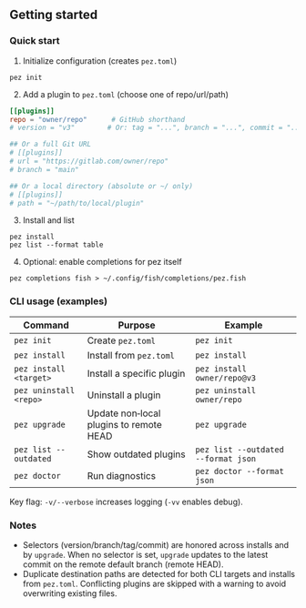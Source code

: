 ## Getting started

### Quick start

1) Initialize configuration (creates `pez.toml`)

```shell
pez init
```

2) Add a plugin to `pez.toml` (choose one of repo/url/path)

```toml
[[plugins]]
repo = "owner/repo"      # GitHub shorthand
# version = "v3"        # Or: tag = "...", branch = "...", commit = "..."

## Or a full Git URL
# [[plugins]]
# url = "https://gitlab.com/owner/repo"
# branch = "main"

## Or a local directory (absolute or ~/ only)
# [[plugins]]
# path = "~/path/to/local/plugin"
```

3) Install and list

```shell
pez install
pez list --format table
```

4) Optional: enable completions for pez itself

```shell
pez completions fish > ~/.config/fish/completions/pez.fish
```

### CLI usage (examples)

| Command | Purpose | Example |
| --- | --- | --- |
| `pez init` | Create `pez.toml` | `pez init` |
| `pez install` | Install from `pez.toml` | `pez install` |
| `pez install <target>` | Install a specific plugin | `pez install owner/repo@v3` |
| `pez uninstall <repo>` | Uninstall a plugin | `pez uninstall owner/repo` |
| `pez upgrade` | Update non‑local plugins to remote HEAD | `pez upgrade` |
| `pez list --outdated` | Show outdated plugins | `pez list --outdated --format json` |
| `pez doctor` | Run diagnostics | `pez doctor --format json` |

Key flag: `-v/--verbose` increases logging (`-vv` enables debug).

### Notes

- Selectors (version/branch/tag/commit) are honored across installs and by `upgrade`. When no selector is set, `upgrade` updates to the latest commit on the remote default branch (remote HEAD).
- Duplicate destination paths are detected for both CLI targets and installs from `pez.toml`. Conflicting plugins are skipped with a warning to avoid overwriting existing files.

